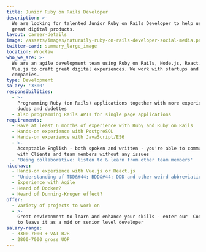```yaml
---
title: Junior Ruby on Rails Developer
description: >-
  We are looking for talented Junior Ruby on Rails Developer to help us build
  great digital products.
layout: career-details
image: /assets/images/naturaily-ruby-on-rails-developer-social-media.png
twitter-card: summary_large_image
location: Wrocław
who_we_are: >-
  We are an agile development team using Ruby on Rails, Node.js, React.js, and
  Vue.js to craft great digital experiences. We work with startups and grown-up
  companies.
type: Development
salary: '3300'
responsibilities:
  - >-
    Programming Ruby (on Rails) applications together with more experienced
    dudes and dudettes
  - Also programming Rails APIs for single page applications
requirements:
  - Have at least 6 months of experience with Ruby and Ruby on Rails
  - Hands-on experience with PostgreSQL
  - Hands-on experience with JavaScript/ES6
  - >-
    Acceptable English - both spoken and written - you're able to communicate
    with Clients and team members without any issues
  - 'Being collaborative: listen to & learn from other team members'
nicehave:
  - Hands-on experience with Vue.js or React.js
  - 'Understanding of TDD&#44; BDD&#44; DDD and other weird abbreviations'
  - Experience with Agile
  - Heard of Docker?
  - Heard of Dunning-Kruger effect?
offer:
  - Variety of projects to work on
  - >-
    Great environment to learn and enhance your skills - enter our  Codemaggedon
    to leave it as a mid or senior level developer
salary-range:
  - 3300-7000 + VAT B2B
  - 2800-7000 gross UOP
---
```


